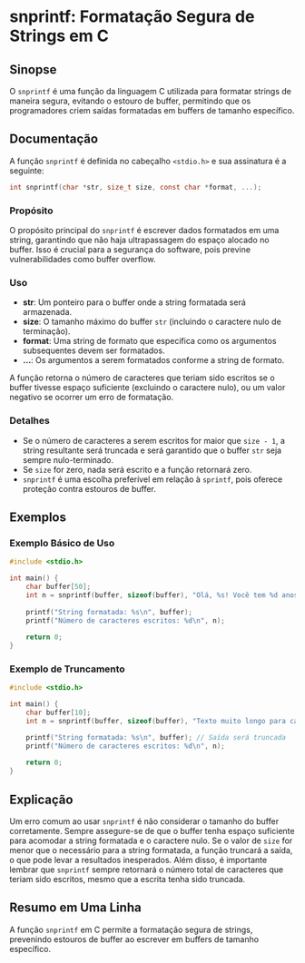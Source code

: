<!--
Meta Description: # snprintf: Formatação Segura de Strings em C ## Sinopse O `snprintf` é uma função da linguagem C utilizada para formatar strings de maneira segura, e...
Meta Keywords: buffer, que, snprintf, string, função
-->

# snprintf: Formatação Segura de Strings em C

## Sinopse
O `snprintf` é uma função da linguagem C utilizada para formatar strings de maneira segura, evitando o estouro de buffer, permitindo que os programadores criem saídas formatadas em buffers de tamanho específico.

## Documentação
A função `snprintf` é definida no cabeçalho `<stdio.h>` e sua assinatura é a seguinte:

```c
int snprintf(char *str, size_t size, const char *format, ...);
```

### Propósito
O propósito principal do `snprintf` é escrever dados formatados em uma string, garantindo que não haja ultrapassagem do espaço alocado no buffer. Isso é crucial para a segurança do software, pois previne vulnerabilidades como buffer overflow.

### Uso
- **str**: Um ponteiro para o buffer onde a string formatada será armazenada.
- **size**: O tamanho máximo do buffer `str` (incluindo o caractere nulo de terminação).
- **format**: Uma string de formato que especifica como os argumentos subsequentes devem ser formatados.
- **...**: Os argumentos a serem formatados conforme a string de formato.

A função retorna o número de caracteres que teriam sido escritos se o buffer tivesse espaço suficiente (excluindo o caractere nulo), ou um valor negativo se ocorrer um erro de formatação.

### Detalhes
- Se o número de caracteres a serem escritos for maior que `size - 1`, a string resultante será truncada e será garantido que o buffer `str` seja sempre nulo-terminado.
- Se `size` for zero, nada será escrito e a função retornará zero.
- `snprintf` é uma escolha preferível em relação à `sprintf`, pois oferece proteção contra estouros de buffer.

## Exemplos

### Exemplo Básico de Uso
```c
#include <stdio.h>

int main() {
    char buffer[50];
    int n = snprintf(buffer, sizeof(buffer), "Olá, %s! Você tem %d anos.", "João", 25);
    
    printf("String formatada: %s\n", buffer);
    printf("Número de caracteres escritos: %d\n", n);
    
    return 0;
}
```

### Exemplo de Truncamento
```c
#include <stdio.h>

int main() {
    char buffer[10];
    int n = snprintf(buffer, sizeof(buffer), "Texto muito longo para caber");

    printf("String formatada: %s\n", buffer); // Saída será truncada
    printf("Número de caracteres escritos: %d\n", n);
    
    return 0;
}
```

## Explicação
Um erro comum ao usar `snprintf` é não considerar o tamanho do buffer corretamente. Sempre assegure-se de que o buffer tenha espaço suficiente para acomodar a string formatada e o caractere nulo. Se o valor de `size` for menor que o necessário para a string formatada, a função truncará a saída, o que pode levar a resultados inesperados. Além disso, é importante lembrar que `snprintf` sempre retornará o número total de caracteres que teriam sido escritos, mesmo que a escrita tenha sido truncada.

## Resumo em Uma Linha
A função `snprintf` em C permite a formatação segura de strings, prevenindo estouros de buffer ao escrever em buffers de tamanho específico.